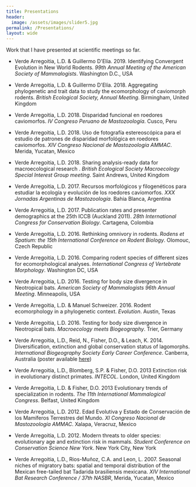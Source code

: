 ```yaml
---
title: Presentations
header:
  image: /assets/images/slider5.jpg
permalink: /Presentations/
layout: wide
---
```



Work that I have presented at scientific meetings so far.

+ Verde Arregoitia, L.D. & Guillermo D'Elía. 2019. Identifying Convergent Evolution in New World Rodents. _99th Annual Meeting of the American Society of Mammalogists_. Washington D.C., USA

+ Verde Arregoitia, L.D. & Guillermo D'Elía. 2018. Aggregating phylogenetic and trait data to study
the ecomorphology of caviomorph rodents. _British Ecological Society, Annual Meeting_. Birmingham, United Kingdom

+ Verde Arregoitia, L.D. 2018. Disparidad funcional en roedores caviomorfos. _IV Congreso Peruano de Mastozoología_. Cusco, Peru

+ Verde Arregoitia, L.D. 2018. Uso de fotografía estereoscópica para el estudio de patrones de disparidad morfológica en roedores caviomorfos. _XIV Congreso Nacional de Mastozoología AMMAC_. Merida, Yucatan, Mexico

+ Verde Arregoitia, L.D. 2018. Sharing analysis-ready data for macroecological research
. _British Ecological Society Macroecology Special Interest Group meeting_. Saint Andrews, United Kingdom 

+ Verde Arregoitia, L.D. 2017. Recursos morfológicos y filogenéticos para estudiar la ecología y evolución de los roedores caviomorfos. _XXX Jornadas Argentinas de Mastozoología_. Bahia Blanca, Argentina 

+ Verde Arregoitia, L.D. 2017. Publication rates and presenter demographics at the 25th ICCB (Auckland 2011). _28th International Congress for Conservation Biology_. Cartagena, Colombia 

+ Verde Arregoitia, L.D. 2016. Rethinking omnivory in rodents. _Rodens et Spatium: the 15th International Conference on Rodent Biology_. Olomouc, Czech Republic

+ Verde Arregoitia, L.D. 2016. Comparing rodent species of different sizes for ecomorphological analyses. _International Congress of Vertebrate Morphology_. Washington DC, USA

+ Verde Arregoitia, L.D. 2016. Testing for body size divergence in Neotropical bats. _American Society of Mammalogists 96th Annual Meeting_. Minneapolis, USA

+ Verde Arregoitia, L.D. & Manuel Schweizer. 2016. Rodent ecomorphology in a phylogenetic context. _Evolution_. Austin, Texas

+ Verde Arregoitia, L.D. 2016. Testing for body size divergence in Neotropical bats. _Macroecology meets Biogeography_. Trier, Germany

+ Verde Arregoitia, L.D., Reid, N., Fisher, D.O., & Leach, K. 2014. Diversification, extinction and global conservation status of lagomorphs. _International Biogeography Society Early Career Conference_. Canberra, Australia (poster available [here](https://figshare.com/articles/Diversification_extinction_and_global_conservation_status_of_lagomorphs/892568))

+ Verde Arregoitia, L.D., Blomberg, S.P. & Fisher, D.O. 2013 Extinction risk in evolutionary distinct primates. _INTECOL_. London, United Kingdom

+ Verde Arregoitia, L.D. & Fisher, D.O. 2013 Evolutionary trends of specialization in rodents. _The 11th International Mammalogical Congress_. Belfast, United Kingdom

+ Verde Arregoitia, L.D. 2012. Edad Evolutiva y Estado de Conservación de los Mamíferos Terrestres del Mundo. _XI Congreso Nacional de Mastozoología AMMAC_. Xalapa, Veracruz, Mexico

+ Verde Arregoitia, L.D. 2012. Modern threats to older species: evolutionary age and extinction risk in mammals. _Student Conference on Conservation Science New York_. New York City, New York

+ Verde Arregoitia, L.D., Rios-Muñoz, C.A. and Leon, L. 2007. Seasonal niches of migratory bats: spatial and temporal distribution of the Mexican free-tailed bat Tadarida brasiliensis mexicana.  _XIV International Bat Research Conference / 37th NASBR_, Merida, Yucatan, Mexico
